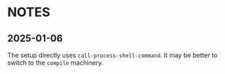 # NOTES

## 2025-01-06

The setup directly uses `call-process-shell-command`.  It may be
better to switch to the `compile` machinery.
